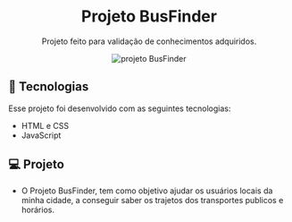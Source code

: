 <h1 align="center">Projeto BusFinder</h1>

<p align="center">
  Projeto feito para validação de conhecimentos adquiridos.
</p>

<p align="center">
  <img src="github/preview.jpg" alt="projeto BusFinder">
</p>

## 🚀 Tecnologias

Esse projeto foi desenvolvido com as seguintes tecnologias:

- HTML e CSS
- JavaScript

## 💻 Projeto

- O Projeto BusFinder, tem como objetivo ajudar os usuários locais da minha cidade, a conseguir saber os trajetos dos transportes publicos e horários.